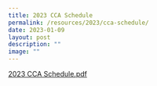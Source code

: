 ```yaml
---
title: 2023 CCA Schedule
permalink: /resources/2023/cca-schedule/
date: 2023-01-09
layout: post
description: ""
image: ""
---
```

[2023 CCA Schedule.pdf](/files/2023%20CCA%20Schedule.pdf)